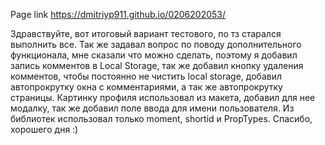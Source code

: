 Page link https://dmitriyp911.github.io/0206202053/

Здравствуйте, вот итоговый вариант тестового, по тз старался выполнить все.
Так же задавал вопрос по поводу дополнительного функционала, мне сказали что можно сделать, поэтому я добавил запись комментов в Local Storage, так же добавил кнопку удаления комментов, чтобы постоянно не чистить local storage, добавил автопрокрутку окна с комментариями, а так же автопрокрутку страницы. Картинку профиля использовал из макета, добавил для нее модалку, так же добавил поле ввода для имени пользователя. Из библиотек использовал только moment, shortid и PropTypes. Спасибо, хорошего дня :)